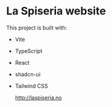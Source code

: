 # La Spiseria website

This project is built with:

- Vite
- TypeScript
- React
- shadcn-ui
- Tailwind CSS

  http://laspiseria.no
